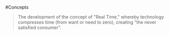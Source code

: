 #Concepts 

> The development of the concept of "Real Time," whereby technology compresses time (from want or need to zero), creating "the never satisfied consumer".